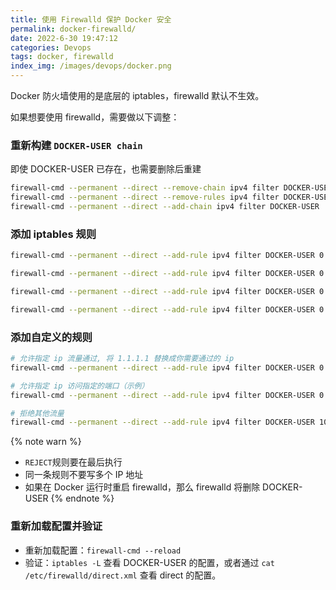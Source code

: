 ```yaml
---
title: 使用 Firewalld 保护 Docker 安全
permalink: docker-firewalld/
date: 2022-6-30 19:47:12
categories: Devops
tags: docker, firewalld
index_img: /images/devops/docker.png
---
```


Docker 防火墙使用的是底层的 iptables，firewalld 默认不生效。

如果想要使用 firewalld，需要做以下调整：

### 重新构建 `DOCKER-USER chain`

即使 DOCKER-USER 已存在，也需要删除后重建

```bash
firewall-cmd --permanent --direct --remove-chain ipv4 filter DOCKER-USER
firewall-cmd --permanent --direct --remove-rules ipv4 filter DOCKER-USER
firewall-cmd --permanent --direct --add-chain ipv4 filter DOCKER-USER
```

### 添加 iptables 规则

```bash
firewall-cmd --permanent --direct --add-rule ipv4 filter DOCKER-USER 0 -i docker0 -j ACCEPT -m comment --comment "allows incoming from docker"

firewall-cmd --permanent --direct --add-rule ipv4 filter DOCKER-USER 0 -i docker0 -o eth0 -j ACCEPT -m comment --comment "allows docker to eth0"

firewall-cmd --permanent --direct --add-rule ipv4 filter DOCKER-USER 0 -m conntrack --ctstate RELATED,ESTABLISHED -j ACCEPT -m comment --comment "allows docker containers to connect to the outside world"

firewall-cmd --permanent --direct --add-rule ipv4 filter DOCKER-USER 0 -j RETURN -s 172.17.0.0/16 -m comment --comment "allow internal docker communication"
```

### 添加自定义的规则

```bash
# 允许指定 ip 流量通过, 将 1.1.1.1 替换成你需要通过的 ip
firewall-cmd --permanent --direct --add-rule ipv4 filter DOCKER-USER 0 -s 1.1.1.1/32 -j ACCEPT

# 允许指定 ip 访问指定的端口（示例）
firewall-cmd --permanent --direct --add-rule ipv4 filter DOCKER-USER 0 -p tcp -m multiport --dports 80,443 -s 1.1.1.1/32 -j ACCEPT # 你也可以指定端口，這裡僅為示例

# 拒绝其他流量
firewall-cmd --permanent --direct --add-rule ipv4 filter DOCKER-USER 10 -j REJECT --reject-with icmp-host-unreachable -m comment --comment "reject all other traffic"
```

{% note warn %}

- `REJECT`规则要在最后执行
- 同一条规则不要写多个 IP 地址
- 如果在 Docker 运行时重启 firewalld，那么 firewalld 将删除 DOCKER-USER
  {% endnote %}

### 重新加载配置并验证

- 重新加载配置：`firewall-cmd --reload`
- 验证：`iptables -L` 查看 DOCKER-USER 的配置，或者通过 `cat /etc/firewalld/direct.xml` 查看 direct 的配置。
